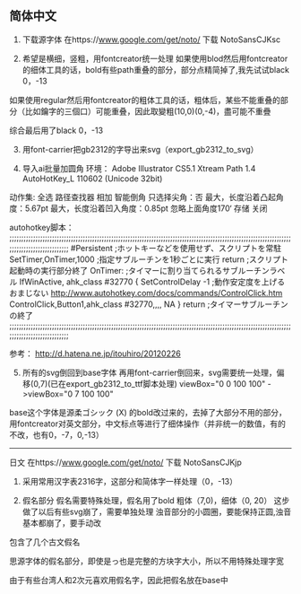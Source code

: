 
简体中文
-----------------------------------------------------------------------------------------------------------------------------------------------
1. 下载源字体
在https://www.google.com/get/noto/ 下载 NotoSansCJKsc

2. 希望是横细，竖粗，用fontcreator统一处理
如果使用blod然后用fontcreator的细体工具的话，bold有些path重叠的部分，部分点精简掉了,我先试试black 0，-13

如果使用regular然后用fontcreator的粗体工具的话，粗体后，某些不能重叠的部分（比如鑰字的三個口）可能重叠，因此取變粗(10,0)(0,-4)，盡可能不重疊

综合最后用了black 0，-13

3. 用font-carrier把gb2312的字导出来svg（export_gb2312_to_svg）

4. 导入ai批量加圆角
环境：
Adobe Illustrator CS5.1
Xtream Path 1.4
AutoHotKey_L 110602 (Unicode 32bit)

动作集:
全选
路径查找器
	相加
智能倒角
	只选择尖角：否
	最大，长度沿着凸起角度：5.67pt
	最大，长度沿着凹入角度：0.85pt
	忽略上面角度170‘
存储
关闭

autohotkey脚本：
;;;;;;;;;;;;;;;;;;;;;;;;;;;;;;;;;;;;;;;;;;;;;;;;;;;;;;;;;;;;;;;;;;;;;;;;;;;;;;;;;;;;;;;;;;;;;;;;;;;;;;;;;;;;;;;;;;;;;;;;;;;;;;;;;;;;;;;;;;;;;;;;
#Persistent                         ;ホットキーなどを使用せず、スクリプトを常駐
SetTimer,OnTimer,1000               ;指定サブルーチンを1秒ごとに実行
return                              ;スクリプト起動時の実行部分終了
OnTimer:                            ;タイマーに割り当てられるサブルーチンラベル
IfWinActive, ahk_class #32770
{
  SetControlDelay -1                ;動作安定度を上げるおまじない http://www.autohotkey.com/docs/commands/ControlClick.htm
  ControlClick,Button1,ahk_class #32770,,,, NA
}
return                              ;タイマーサブルーチンの終了
;;;;;;;;;;;;;;;;;;;;;;;;;;;;;;;;;;;;;;;;;;;;;;;;;;;;;;;;;;;;;;;;;;;;;;;;;;;;;;;;;;;;;;;;;;;;;;;;;;;;;;;;;;;;;;;;;;;;;;;;;;;;;;;;;;;;;;;;;;;;;;;;

参考：
http://d.hatena.ne.jp/itouhiro/20120226

5. 所有的svg倒回到base字体
再用font-carrier倒回来，svg需要统一处理，偏移(0,7)(已在export_gb2312_to_ttf脚本处理)
viewBox="0 0 100 100" ->viewBox="0 7 100 100"

base这个字体是源柔ゴシック (X) 的bold改过来的，去掉了大部分不用的部分，用fontcreator对英文部分，中文标点等进行了细体操作（并非统一的数值，有的不改，也有0，-7，0,-13）


-----------------------------------------------------------------------------------------------------------------------------------------------
日文
在https://www.google.com/get/noto/ 下载 NotoSansCJKjp
1. 采用常用汉字表2316字，这部分和简体字一样处理（0，-13）

2. 假名部分
假名需要特殊处理，假名用了bold 粗体（7,0)，细体（0, 20）
这步做了以后有些svg崩了，需要单独处理
浊音部分的小圆圈，要能保持正圆,浊音基本都崩了，要手动改

包含了几个古文假名

思源字体的假名部分，即使是っ也是完整的方块字大小，所以不用特殊处理字宽

由于有些台湾人和2次元喜欢用假名字，因此把假名放在base中